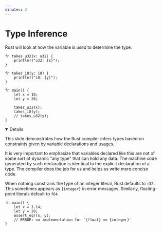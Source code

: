 ```yaml
---
minutes: 3
---
```


# Type Inference

Rust will look at how the variable is _used_ to determine the type:

<!-- mdbook-xgettext: skip -->

```rust,editable
fn takes_u32(x: u32) {
    println!("u32: {x}");
}

fn takes_i8(y: i8) {
    println!("i8: {y}");
}

fn main() {
    let x = 10;
    let y = 20;

    takes_u32(x);
    takes_i8(y);
    // takes_u32(y);
}
```

<details open='true'>

This slide demonstrates how the Rust compiler infers types based on constraints
given by variable declarations and usages.

It is very important to emphasize that variables declared like this are not of
some sort of dynamic "any type" that can hold any data. The machine code
generated by such declaration is identical to the explicit declaration of a
type. The compiler does the job for us and helps us write more concise code.

When nothing constrains the type of an integer literal, Rust defaults to `i32`.
This sometimes appears as `{integer}` in error messages. Similarly,
floating-point literals default to `f64`.

```rust,compile_fail
fn main() {
    let x = 3.14;
    let y = 20;
    assert_eq!(x, y);
    // ERROR: no implementation for `{float} == {integer}`
}
```

</details>
